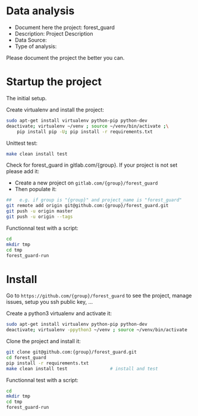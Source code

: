 # Data analysis
- Document here the project: forest_guard
- Description: Project Description
- Data Source:
- Type of analysis:

Please document the project the better you can.

# Startup the project

The initial setup.

Create virtualenv and install the project:
```bash
sudo apt-get install virtualenv python-pip python-dev
deactivate; virtualenv ~/venv ; source ~/venv/bin/activate ;\
    pip install pip -U; pip install -r requirements.txt
```

Unittest test:
```bash
make clean install test
```

Check for forest_guard in gitlab.com/{group}.
If your project is not set please add it:

- Create a new project on `gitlab.com/{group}/forest_guard`
- Then populate it:

```bash
##   e.g. if group is "{group}" and project_name is "forest_guard"
git remote add origin git@github.com:{group}/forest_guard.git
git push -u origin master
git push -u origin --tags
```

Functionnal test with a script:

```bash
cd
mkdir tmp
cd tmp
forest_guard-run
```

# Install

Go to `https://github.com/{group}/forest_guard` to see the project, manage issues,
setup you ssh public key, ...

Create a python3 virtualenv and activate it:

```bash
sudo apt-get install virtualenv python-pip python-dev
deactivate; virtualenv -ppython3 ~/venv ; source ~/venv/bin/activate
```

Clone the project and install it:

```bash
git clone git@github.com:{group}/forest_guard.git
cd forest_guard
pip install -r requirements.txt
make clean install test                # install and test
```
Functionnal test with a script:

```bash
cd
mkdir tmp
cd tmp
forest_guard-run
```
